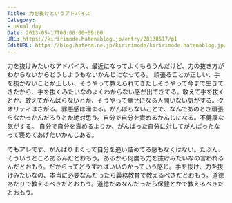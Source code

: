 ```yaml
---
Title: 力を抜けというアドバイス
Category:
- usual day
Date: 2013-05-17T00:00:00+09:00
URL: https://kiririmode.hatenablog.jp/entry/20130517/p1
EditURL: https://blog.hatena.ne.jp/kiririmode/kiririmode.hatenablog.jp/atom/entry/8454420450078209722
---
```



力を抜けみたいなアドバイス、最近になってよくもらうんだけど、力の抜き方がわからないからどうしようもないかんじになってる。
頑張ることが正しい、手を抜かないことが正しい、そうやって教えられてきたしそうやって今まで生きてきたから、手を抜くみたいなのよくわからない感が出てきてる。敢えて手を抜くとか、敢えてがんばらないとか、そうやって幸せになる人間いない気がする。クオリティはさがる。罪悪感は溜まる。がんばらないことで、なんであのとき頑張らなかったんだろうとか絶対思う。自分で自分を責めるかんじになる。不健康な気がする。
自分で自分を責めるよりか、がんばった自分に対してがんばったなって褒めてあげたいかんじある。

でもアレです、がんばりまくって自分を追い詰めてる感もなくはない。たぶん、そういうところあるんだとおもう。あるから何度も力を抜けみたいなの言われるんだとおもう。だからってどうすればいいのかっていう感じ。手を抜け、力を抜けみたいなの、本当に必要なんだったら義務教育で教えるべきだとおもう。道徳あたりで教えるべきだとおもう。道徳だめなんだったら保健とかで教えるべきだとおもう。
